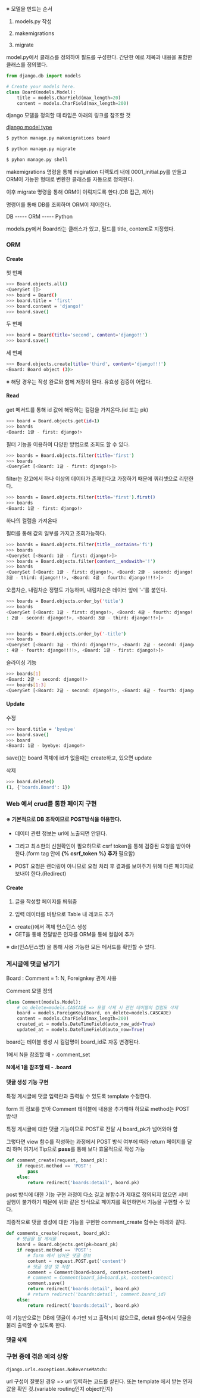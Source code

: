 ※ 모델을 만드는 순서

1. models.py 작성

2. makemigrations

3. migrate

model.py에서 클래스를 정의하여 필드를 구성한다. 간단한 예로 제목과 내용을 포함한 클래스를 정의했다.

```python
from django.db import models

# Create your models here.
class Board(models.Model):
    title = models.CharField(max_length=20)
    content = models.CharField(max_length=200)

```

django 모델을 정의할 때 타입은 아래의 링크를 참조할 것

[django model type](<https://docs.djangoproject.com/es/1.10/ref/models/fields/#field-types>)

```bash
$ python manage.py makemigrations board

$ python manage.py migrate

$ pyhon manage.py shell
```

makemigrations 명령을 통해 migiration 디렉토리 내에 0001_initial.py를 만들고 ORM이 가능한 형태로 변환한 클래스를 자동으로 정의한다.

이후 migrate 명령을 통해 ORM이 이뤄지도록 한다.(DB 접근, 제어)

명령어를 통해 DB를 조회하며 ORM이 제어한다.

DB ----- ORM ----- Python

models.py에서 Board라는 클래스가 있고, 필드를 title, content로 지정했다.

### ORM

#### Create

첫 번째 

```bash
>>> Board.objects.all()
<QuerySet []>
>>> board = Board()
>>> board.title = 'first'
>>> board.content = 'django!'
>>> board.save()
```



두 번째

```bash
>>> board = Board(title='second', content='django!!')
>>> board.save()
```

세 번째

```bash
>>> Board.objects.create(title='third', content='django!!!')
<Board: Board object (3)>
```

※ 해당 경우는 작성 완료와 함께 저장이 된다. 유효성 검증이 어렵다.



#### Read

get 메서드를 통해 id 값에 해당하는 컬럼을 가져온다.(id 또는 pk)

```bash
>>> board = Board.objects.get(id=1)
>>> boards
<Board: 1글 - first: django!>
```

필터 기능을 이용하여 다양한 방법으로 조회도 할 수 있다.

```bash
>>> boards = Board.objects.filter(title='first')
>>> boards
<QuerySet [<Board: 1글 - first: django!>]>

```

filter는 장고에서 하나 이상의 데이터가 존재한다고 가정하기 때문에 쿼리셋으로 리턴한다.

```bash
>>> boards = Board.objects.filter(title='first').first()
>>> boards
<Board: 1글 - first: django!>
```

하나의 컬럼을 가져온다

필터를 통해 값의 일부를 가지고 조회가능하다.

```bash
>>> boards = Board.objects.filter(title__contains='fi')
>>> boards
<QuerySet [<Board: 1글 - first: django!>]>
>>> boards = Board.objects.filter(content__endswith='!')
>>> boards
<QuerySet [<Board: 1글 - first: django!>, <Board: 2글 - second: django!!>, <Board:
3글 - third: django!!!>, <Board: 4글 - fourth: django!!!!>]>

```

오름차순, 내림차순 정렬도 가능하며, 내림차순은 데이터 앞에 '-'를 붙인다.

```bash
>>> boards = Board.objects.order_by('title')
>>> boards
<QuerySet [<Board: 1글 - first: django!>, <Board: 4글 - fourth: django!!!!>, <Board
: 2글 - second: django!!>, <Board: 3글 - third: django!!!>]>


>>> boards = Board.objects.order_by('-title')
>>> boards
<QuerySet [<Board: 3글 - third: django!!!>, <Board: 2글 - second: django!!>, <Board
: 4글 - fourth: django!!!!>, <Board: 1글 - first: django!>]>

```

슬라이싱 기능

```bash
>>> boards[1]
<Board: 2글 - second: django!!>
>>> boards[1:3]
<QuerySet [<Board: 2글 - second: django!!>, <Board: 4글 - fourth: django!!!!>]>

```

#### Update

수정

```bash
>>> board.title = 'byebye'
>>> board.save()
>>> board
<Board: 1글 - byebye: django!>
```

save()는 board 객체에 id가 없을때는 create하고, 있으면 update

삭제 

```bash
>>> board.delete()
(1, {'boards.Board': 1})
```



### Web 에서 crud를 통한 페이지 구현

#### ※ 기본적으로 DB 조작이므로 POST방식을 이용한다.

- 데이터 관련 정보는 url에 노출되면 안된다.

- 그리고 최소한의 신원확인이 필요하므로 csrf token을 통해 검증된 요청을 받아야 한다.(form tag 안에 **{% csrf_token %} 추가** 필요함)

- POST 요청은 렌더링이 아니므로 요청 처리 후 결과를 보여주기 위해 다른 페이지로 보내야 한다.(Redirect)

#### Create

1. 글을 작성할 페이지를 띄워줌

2. 입력 데이터를 바탕으로 Table 내 레코드 추가 

- create()에서 객체 인스턴스 생성
- GET을 통해 전달받은 인자를 ORM을 통해 컬럼에 추가

※ dir(인스턴스명) 을 통해 사용 가능한 모든 메서드를 확인할 수 있다.



### 게시글에 댓글 남기기

Board : Comment = 1: N,	Foreignkey 관계 사용

Comment 모델 정의

```python
class Comment(models.Model):
    # on_delete=models.CASCADE => 모델 삭제 시 관련 테이블의 컴럼도 삭제 
    board = models.ForeignKey(Board, on_delete=models.CASCADE)
    content = models.CharField(max_length=200)
    created_at = models.DateTimeField(auto_now_add=True)
    updated_at = models.DateTimeField(auto_now=True)
```

board는 테이블 생성 시 컬럼명이 board_id로 자동 변경된다.

1에서 N을 참조할 때 - .comment_set

**N에서 1을 참조할 때 - .board**

#### 댓글 생성 기능 구현

특정 게시글에 댓글 입력란과 출력될 수 있도록 template 수정한다.

form 의 정보를 받아 Comment 테이블에 내용을 추가해야 하므로 method는 POST 방식!

특정 게시글에 대한 댓글 기능이므로 POST로 전달 시 board_pk가 넘어와야 함

그렇다면 view 함수를 작성하는 과정에서 POST 방식 여부에 따라 return 페이지를 달리 하며 여기서 Tip으로 **pass**를 통해 보다 효율적으로 작성 가능

```python
def comment_create(request, board_pk):
    if request.method == 'POST':
        pass
    else:
        return redirect('boards:detail', board.pk)
```

post 방식에 대한 기능 구현 과정이 다소 길고 뷰함수가 제대로 정의되지 않으면 서버 실행이 불가하기 때문에 위와 같은 방식으로 페이지를 확인하면서 기능을 구현할 수 있다.

최종적으로 댓글 생성에 대한 기능을 구현한  comment_create 함수는 아래와 같다.

```python
def comments_create(request, board_pk):
    # 댓글을 달 게시물
    board = Board.objects.get(pk=board_pk)
    if request.method == 'POST':
        # form 에서 넘어온 댓글 정보
        content = request.POST.get('content')
        # 댓글 생성 및 저장
        comment = Comment(board=board, content=content)
        # comment = Comment(board_id=board.pk, content=content)
        comment.save()
        return redirect('boards:detail', board.pk)
        # return redirect('boards:detail', comment.board_id)
    else:
        return redirect('boards:detail', board.pk)
```

이 기능만으로는 DB에 댓글이 추가만 되고 출력되지 않으므로, detail 함수에서 댓글을 불러 출력할 수 있도록 한다. 

#### 댓글 삭제



### 구현 중에 겪은 예외 상황

```
django.urls.exceptions.NoReverseMatch:
```

url 구성이 잘못된 경우 => url 입력하는 코드를 살핀다. 또는 template 에서 받는 인자 값을 확인 것.(variable routing인지 object인지)

